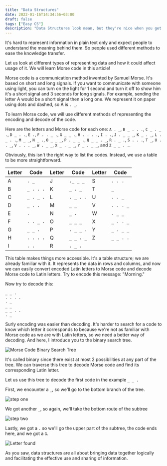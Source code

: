 ```yaml
---
title: "Data Structures"
date: 2022-01-16T14:34:56+03:00
draft: false
tags: ["Easy CS"]
description: "Data Structures look mean, but they're nice when you get to know them!"
---
```


It's hard to represent information in plain text only and expect people to understand the meaning behind them. So people used different methods to ease the knowledge transfer.

Let us look at different types of representing data and how it could affect usage of it. We will learn Morse code in this article!

Morse code is a communication method invented by Samuel Morse. It's based on short and long signals. If you want to communicate with someone using light, you can turn on the light for 1 second and turn it off to show him it's a short signal and 3 seconds for long signals. For example, sending the letter A would be a short signal then a long one. We represent it on paper using dots and dashed, so A is `. _`.

To learn Morse code, we will use different methods of representing the encoding and decode of the code.

Here are the letters and Morse code for each one:
`A . _`, `B _ . . .`, `C _ . _ .`, `D _ . .`, `E .`, `F . . _ .`, `G _ _ .`, `H . . . .`, `I . .`, `J . _ _ _`, `K _ . _`, `L . _ . .`, `M _ _`, `N _ .`, `O _ _ _`, `P . _ _ .`, `Q _ _ . _`, `R . _ .`, `S . . .`, `T _`, `U . . _`, `V . . . _`, `W . _ _`, `X _ . _ _`, `Y _ . _ _`, and `Z _ _ . .`.

Obviously, this isn't the right way to list the codes. Instead, we use a table to be more straightforward.

| Letter | Code      | Letter | Code      | Letter | Code      |
| ------ | --------- | ------ | --------- | ------ | --------- |
| A      | `. _`     | J      | `._ _ _`  | S      | `. . .`   |
| B      | `_ . . .` | K      | `_ . _`   | T      | `_`       |
| C      | `_ . _ .` | L      | `. _ . .` | U      | `. . _`   |
| D      | `_ . .`   | M      | `_ _`     | V      | `. . . _` |
| E      | `.`       | N      | `_ .`     | W      | `. _ _`   |
| F      | `. . _ .` | O      | `_ _ _`   | X      | `_ . . _` |
| G      | `_ _ .`   | P      | `. _ _ .` | Y      | `_ . _ _` |
| H      | `. . . .` | Q      | `_ _ . _` | Z      | `_ _ . .` |
| I      | `. .`     | R      | `. _ .`   |        |           |

This table makes things more accessible. It's a table structure; we are already familiar with it. It represents the data in rows and columns, and now we can easily convert encoded Latin letters to Morse code and decode Morse code to Latin letters. Try to encode this message: "Morning."

Now try to decode this:

```null
_ _ .
. . . .
. _
_ _
_ _ . .
. _
```

Surly encoding was easier than decoding. It's harder to search for a code to know which letter it corresponds to because we're not as familiar with Morse code as we are with Latin letters, so we need a better way of decoding. And here, I introduce you to the binary search tree.

![Morse Code Binary Search Tree][morse_code_bst]

It's called binary since there exist at most 2 possibilities at any part of the tree. We can traverse this tree to decode Morse code and find its corresponding Latin letter.

Let us use this tree to decode the first code in the example `_ _ .`

First, we encounter a `_`, so we'll go to the bottom branch of the tree.

![step one][step_1]

We got another `_`, so again, we'll take the bottom route of the subtree

![step two][step_2]

Lastly, we got a `.` so we'll go the upper part of the subtree, the code ends here, and we got a `G`.

![Letter found][letter_found]

As you saw, data structures are all about bringing data together logically and facilitating the effective use and sharing of information.

[morse_code_bst]: https://static.ghamza.dev/images/data-structures/morse_code_bst.png
[step_1]: https://static.ghamza.dev/images/data-structures/step_1.png
[step_2]: https://static.ghamza.dev/images/data-structures/step_2.png
[letter_found]: https://static.ghamza.dev/images/data-structures/found.png
